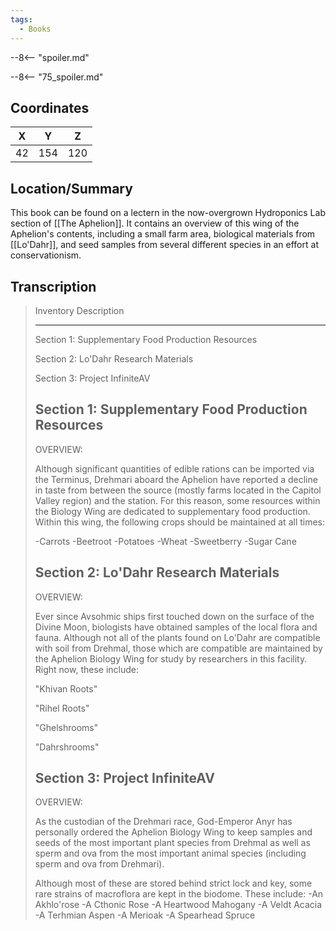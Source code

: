 ```yaml
---
tags:
  - Books
---
```


--8<-- "spoiler.md"

--8<-- "75_spoiler.md"

## Coordinates
| **X** | **Y** | **Z** |
| :---: | :---: | :---: |
|  42   |  154  |  120  |

## Location/Summary
This book can be found on a lectern in the now-overgrown Hydroponics Lab section of [[The Aphelion]]. It contains an overview of this wing of the Aphelion's contents, including a small farm area, biological materials from [[Lo'Dahr]], and seed samples from several different species in an effort at conservationism.

## Transcription
> Inventory Description
> ***
>
> Section 1: Supplementary Food Production Resources
>
> Section 2: Lo'Dahr Research Materials
>
> Section 3: Project InfiniteAV
>
> Section 1: Supplementary Food Production Resources
> -------------------
> OVERVIEW:
>
> Although significant quantities of edible rations can be imported via the Terminus, Drehmari aboard the Aphelion have reported a decline in taste from between the source (mostly farms located in the Capitol Valley region) and the station. For this reason, some resources within the Biology Wing are dedicated to supplementary food production. Within this wing, the following crops should be maintained at all times:
>
> -Carrots
> -Beetroot
> -Potatoes
> -Wheat
> -Sweetberry
> -Sugar Cane
>
> Section 2: Lo'Dahr Research Materials
> -------------------
> OVERVIEW:
>
> Ever since Avsohmic ships first touched down on the surface of the Divine Moon, biologists have obtained samples of the local flora and fauna. Although not all of the plants found on Lo'Dahr are compatible with soil from Drehmal, those which are compatible are maintained by the Aphelion Biology Wing for study by researchers in this facility. Right now, these include:
>
> "Khivan Roots"
>
> "Rihel Roots"
>
> "Ghelshrooms"
>
> "Dahrshrooms"
>
> Section 3: Project InfiniteAV
> -------------------
> OVERVIEW:
>
> As the custodian of the Drehmari race, God-Emperor Anyr has personally ordered the Aphelion Biology Wing to keep samples and seeds of the most important plant species from Drehmal as well as sperm and ova from the most important animal species (including sperm and ova from Drehmari).
>
> Although most of these are stored behind strict lock and key, some rare strains of macroflora are kept in the biodome.
> These include:
> -An Akhlo'rose
> -A Cthonic Rose
> -A Heartwood Mahogany
> -A Veldt Acacia
> -A Terhmian Aspen
> -A Merioak
> -A Spearhead Spruce


